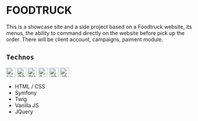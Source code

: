 # FOODTRUCK

This is a showcase site and a side project based on a Foodtruck website, its menus, the ability to command directly on the website before pick up the order. 
There will be client account, campaigns, paiment module.

## `Technos`

<img src="https://img.shields.io/badge/HTML5-E34F26?style=for-the-badge&logo=html5&logoColor=white" alt="Html logo" title="Html" height="25" /> <img src="https://img.shields.io/badge/CSS3-1572B6?style=for-the-badge&logo=css3&logoColor=white" alt="CSS logo" title="CSS" height="25"/> <img src="https://img.shields.io/badge/PHP-777BB4?style=for-the-badge&logo=php&logoColor=white" alt="PHP logo" title="PHP" height="25"/> <img src="https://img.shields.io/badge/Symfony-282C34?logo=symfony&logoColor=3DDC84" alt="Symfony logo" title="Symfony" height="25" /> <img src="https://img.shields.io/badge/jQuery-0769AD?style=for-the-badge&logo=jquery&logoColor=white" alt="JQuery logo" title="JQuery" height="25" /> <img src="https://img.shields.io/badge/JavaScript-323330?style=for-the-badge&logo=javascript&logoColor=F7DF1E" alt="JS logo" title="JS" height="25" />

- HTML / CSS
- Symfony
- Twig
- Vanilla JS
- JQuery